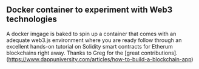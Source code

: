 ## Docker container to experiment with Web3 technologies

A docker imgage is baked to spin up a container that comes with an adequate web3.js environment where you are ready follow through an excellent hands-on tutorial on Solidity smart contracts for Etherum blockchains right away. Thanks to Greg for the [great contributions]. (https://www.dappuniversity.com/articles/how-to-build-a-blockchain-app)

